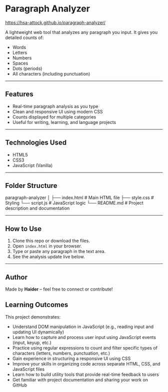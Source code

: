 # Paragraph Analyzer

https://hsa-attock.github.io/paragraph-analyzer/

A lightweight web tool that analyzes any paragraph you input. It gives you detailed counts of:

- Words  
- Letters  
- Numbers  
- Spaces  
- Dots (periods)  
- All characters (including punctuation)

---

##  Features

- Real-time paragraph analysis as you type
- Clean and responsive UI using modern CSS
- Counts displayed for multiple categories
- Useful for writing, learning, and language projects

---

##  Technologies Used

- HTML5
- CSS3
- JavaScript (Vanilla)

---

##  Folder Structure

paragraph-analyzer
│
├── index.html # Main HTML file
├── style.css # Styling
└── script.js # JavaScript logic
└── README.md          # Project description and documentation

---

##  How to Use

1. Clone this repo or download the files.
2. Open `index.html` in your browser.
3. Type or paste any paragraph in the text area.
4. See the analysis update live below.

---

##  Author

Made by **Haider** – feel free to connect or contribute!

##  Learning Outcomes
This project demonstrates:

- Understand DOM manipulation in JavaScript (e.g., reading input and updating UI dynamically)
- Learn how to capture and process user input using JavaScript events (input, keyup, etc.)
- Practice using regular expressions to count and filter specific types of characters (letters, numbers, punctuation, etc.)
- Gain experience in structuring a responsive UI using CSS
- Improve your skills in organizing code across separate HTML, CSS, and JavaScript files
- Learn how to build utility tools that provide real-time feedback to users
- Get familiar with project documentation and sharing your work on GitHub
